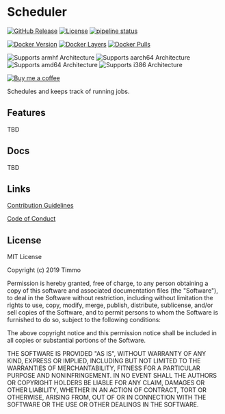 # Scheduler

[![GitHub Release](https://img.shields.io/github/release/timmo001/scheduler.svg)](https://github.com/timmo001/scheduler/releases)
[![License](https://img.shields.io/github/license/timmo001/scheduler.svg)](https://github.com/timmo001/scheduler/blob/master/LICENSE.md)
[![pipeline status](https://gitlab.com/timmo/scheduler/badges/master/pipeline.svg)](https://gitlab.com/timmo/scheduler/commits/master)

[![Docker Version][version-shield]][microbadger]
[![Docker Layers][layers-shield]][microbadger]
[![Docker Pulls][pulls-shield]][dockerhub]

![Supports armhf Architecture][armhf-shield]
![Supports aarch64 Architecture][aarch64-shield]
![Supports amd64 Architecture][amd64-shield]
![Supports i386 Architecture][i386-shield]

[![Buy me a coffee][buymeacoffee-shield]][buymeacoffee]

Schedules and keeps track of running jobs.

## Features

TBD

## Docs

TBD

## Links

[Contribution Guidelines][CONTRIBUTING]

[Code of Conduct][CODE_OF_CONDUCT]

## License

MIT License

Copyright (c) 2019 Timmo

Permission is hereby granted, free of charge, to any person obtaining a copy
of this software and associated documentation files (the "Software"), to deal
in the Software without restriction, including without limitation the rights
to use, copy, modify, merge, publish, distribute, sublicense, and/or sell
copies of the Software, and to permit persons to whom the Software is
furnished to do so, subject to the following conditions:

The above copyright notice and this permission notice shall be included in all
copies or substantial portions of the Software.

THE SOFTWARE IS PROVIDED "AS IS", WITHOUT WARRANTY OF ANY KIND, EXPRESS OR
IMPLIED, INCLUDING BUT NOT LIMITED TO THE WARRANTIES OF MERCHANTABILITY,
FITNESS FOR A PARTICULAR PURPOSE AND NONINFRINGEMENT. IN NO EVENT SHALL THE
AUTHORS OR COPYRIGHT HOLDERS BE LIABLE FOR ANY CLAIM, DAMAGES OR OTHER
LIABILITY, WHETHER IN AN ACTION OF CONTRACT, TORT OR OTHERWISE, ARISING FROM,
OUT OF OR IN CONNECTION WITH THE SOFTWARE OR THE USE OR OTHER DEALINGS IN THE
SOFTWARE.

[dockerhub]: https://hub.docker.com/r/timmo001/scheduler
[aarch64-shield]: https://img.shields.io/badge/aarch64-yes-green.svg
[amd64-shield]: https://img.shields.io/badge/amd64-yes-green.svg
[armhf-shield]: https://img.shields.io/badge/armhf-yes-green.svg
[i386-shield]: https://img.shields.io/badge/i386-yes-green.svg
[layers-shield]: https://images.microbadger.com/badges/image/timmo001/scheduler.svg
[microbadger]: https://microbadger.com/images/timmo001/scheduler
[pulls-shield]: https://img.shields.io/docker/pulls/timmo001/scheduler.svg
[version-shield]: https://images.microbadger.com/badges/version/timmo001/scheduler.svg
[buymeacoffee-shield]: https://www.buymeacoffee.com/assets/img/guidelines/download-assets-sm-2.svg
[buymeacoffee]: https://www.buymeacoffee.com/timmo
[CONTRIBUTING]: https://github.com/timmo001/scheduler/blob/master/.github/CONTRIBUTING.md
[CODE_OF_CONDUCT]: https://github.com/timmo001/scheduler/blob/master/.github/CODE_OF_CONDUCT.md
